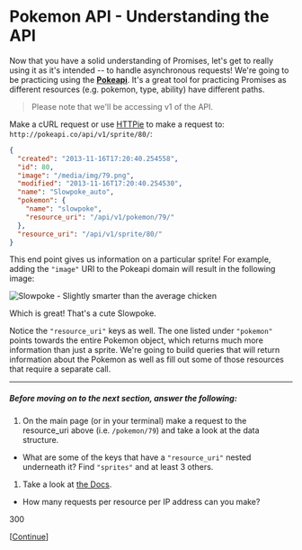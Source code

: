 # Pokemon API - Understanding the API

Now that you have a solid understanding of Promises, let's get to really using it as it's intended -- to handle asynchronous requests! We're going to be practicing using the [__Pokeapi__](http://pokeapi.co/). It's a great tool for practicing Promises as different resources (e.g. pokemon, type, ability) have different paths.

> Please note that we'll be accessing v1 of the API.

Make a cURL request or use [HTTPie](https://github.com/jkbrzt/httpie) to make a request to: `http://pokeapi.co/api/v1/sprite/80/`:

```json
{
  "created": "2013-11-16T17:20:40.254558",
  "id": 80,
  "image": "/media/img/79.png",
  "modified": "2013-11-16T17:20:40.254530",
  "name": "Slowpoke_auto",
  "pokemon": {
    "name": "slowpoke",
    "resource_uri": "/api/v1/pokemon/79/"
  },
  "resource_uri": "/api/v1/sprite/80/"
}
```

This end point gives us information on a particular sprite! For example, adding the `"image"` URI to the Pokeapi domain will result in the following image:

![Slowpoke - Slightly smarter than the average chicken](http://pokeapi.co/media/img/79.png)

Which is great! That's a cute Slowpoke.

Notice the `"resource_uri"` keys as well. The one listed under `"pokemon"` points towards the entire Pokemon object, which returns much more information than just a sprite. We're going to build queries that will return information about the Pokemon as well as fill out some of those resources that require a separate call.

* * *

##### Before moving on to the next section, answer the following:

1. On the main page (or in your terminal) make a request to the resource_uri above (i.e. `/pokemon/79`) and take a look at the data structure.
  * What are some of the keys that have a `"resource_uri"` nested underneath it? Find `"sprites"` and at least 3 others.
  
1. Take a look at [the Docs](http://pokeapi.co/docs/).
  * How many requests per resource per IP address can you make?

  300

[[Continue](step-1.md)]

